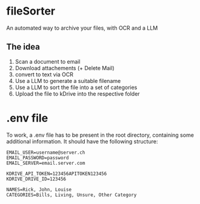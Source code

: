 # fileSorter
An automated way to archive your files, with OCR and a LLM

## The idea
1. Scan a document to email
2. Download attachements (+ Delete Mail)
3. convert to text via OCR
4. Use a LLM to generate a suitable filename
5. Use a LLM to sort the file into a set of categories
6. Upload the file to kDrive into the respective folder

# .env file
To work, a .env file has to be present in the root directory, containing some additional information. It should have the following structure:
```
EMAIL_USER=username@server.ch
EMAIL_PASSWORD=password
EMAIL_SERVER=email.server.com

KDRIVE_API_TOKEN=123456APITOKEN123456
KDRIVE_DRIVE_ID=123456

NAMES=Rick, John, Louise
CATEGORIES=Bills, Living, Unsure, Other Category
```